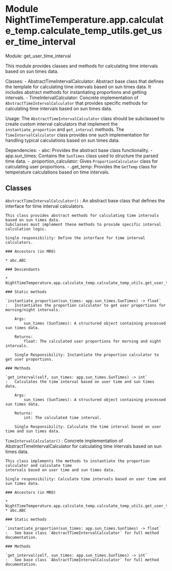 Module NightTimeTemperature.app.calculate_temp.calculate_temp_utils.get_user_time_interval
==========================================================================================
Module: get_user_time_interval

This module provides classes and methods for calculating time intervals based on sun times data.

Classes:
    - AbstractTimeIntervalCalculator: Abstract base class that defines the template for calculating 
      time intervals based on sun times data. It includes abstract methods for instantiating
      proportions and getting intervals.
    - TimeIntervalCalculator: Concrete implementation of `AbstractTimeIntervalCalculator` that
      provides specific methods for calculating time intervals based on sun times data.

Usage:
    The `AbstractTimeIntervalCalculator` class should be subclassed to create custom interval 
    calculators that implement the `instantiate_proportion` and `get_interval` methods. The 
    `TimeIntervalCalculator` class provides one such implementation for handling typical
    calculations based on sun times data.

Dependencies:
    - abc: Provides the abstract base class functionality.
    - app.sun_times: Contains the `SunTimes` class used to structure the parsed time data.
    - .proportion_calculator: Gives `ProportionCalculator` class for calculating user proportions.
    - .get_temp: Provides the `GetTemp` class for temperature calculations based on time intervals.

Classes
-------

`AbstractTimeIntervalCalculator()`
:   An abstract base class that defines the interface for time interval calculators.
    
    This class provides abstract methods for calculating time intervals based on sun times data.
    Subclasses must implement these methods to provide specific interval calculation logic.
    
    Single responsibility: Define the interface for time interval calculators.

    ### Ancestors (in MRO)

    * abc.ABC

    ### Descendants

    * NightTimeTemperature.app.calculate_temp.calculate_temp_utils.get_user_time_interval.TimeIntervalCalculator

    ### Static methods

    `instantiate_proportion(sun_times: app.sun_times.SunTimes) ‑> float`
    :   Instantiates the proportion calculator to get user proportions for morning/night intervals.
        
        Args:
            sun_times (SunTimes): A structured object containing processed sun times data.
        
        Returns:
            float: The calculated user proportions for morning and night intervals.
        
        Single Responsibility: Instantiate the proportion calculator to get user proportions.

    ### Methods

    `get_interval(self, sun_times: app.sun_times.SunTimes) ‑> int`
    :   Calculates the time interval based on user time and sun times data.
        
        Args:
            sun_times (SunTimes): A structured object containing processed sun times data.
        
        Returns:
            int: The calculated time interval.
        
        Single Responsibility: Calculate the time interval based on user time and sun times data.

`TimeIntervalCalculator()`
:   Concrete implementation of AbstractTimeIntervalCalculator for calculating time intervals based
    on sun times data.
    
    This class implements the methods to instantiate the proportion calculator and calculate time
    intervals based on user time and sun times data.
    
    Single responsibility: Calculate time intervals based on user time and sun times data.

    ### Ancestors (in MRO)

    * NightTimeTemperature.app.calculate_temp.calculate_temp_utils.get_user_time_interval.AbstractTimeIntervalCalculator
    * abc.ABC

    ### Static methods

    `instantiate_proportion(sun_times: app.sun_times.SunTimes) ‑> float`
    :   See base class `AbstractTimeIntervalCalculator` for full method documentation.

    ### Methods

    `get_interval(self, sun_times: app.sun_times.SunTimes) ‑> int`
    :   See base class `AbstractTimeIntervalCalculator` for full method documentation.